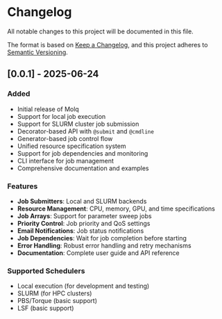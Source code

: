# Changelog

All notable changes to this project will be documented in this file.

The format is based on [Keep a Changelog](https://keepachangelog.com/en/1.0.0/),
and this project adheres to [Semantic Versioning](https://semver.org/spec/v2.0.0.html).

## [0.0.1] - 2025-06-24

### Added
- Initial release of Molq
- Support for local job execution
- Support for SLURM cluster job submission
- Decorator-based API with `@submit` and `@cmdline`
- Generator-based job control flow
- Unified resource specification system
- Support for job dependencies and monitoring
- CLI interface for job management
- Comprehensive documentation and examples

### Features
- **Job Submitters**: Local and SLURM backends
- **Resource Management**: CPU, memory, GPU, and time specifications
- **Job Arrays**: Support for parameter sweep jobs
- **Priority Control**: Job priority and QoS settings
- **Email Notifications**: Job status notifications
- **Job Dependencies**: Wait for job completion before starting
- **Error Handling**: Robust error handling and retry mechanisms
- **Documentation**: Complete user guide and API reference

### Supported Schedulers
- Local execution (for development and testing)
- SLURM (for HPC clusters)
- PBS/Torque (basic support)
- LSF (basic support)
